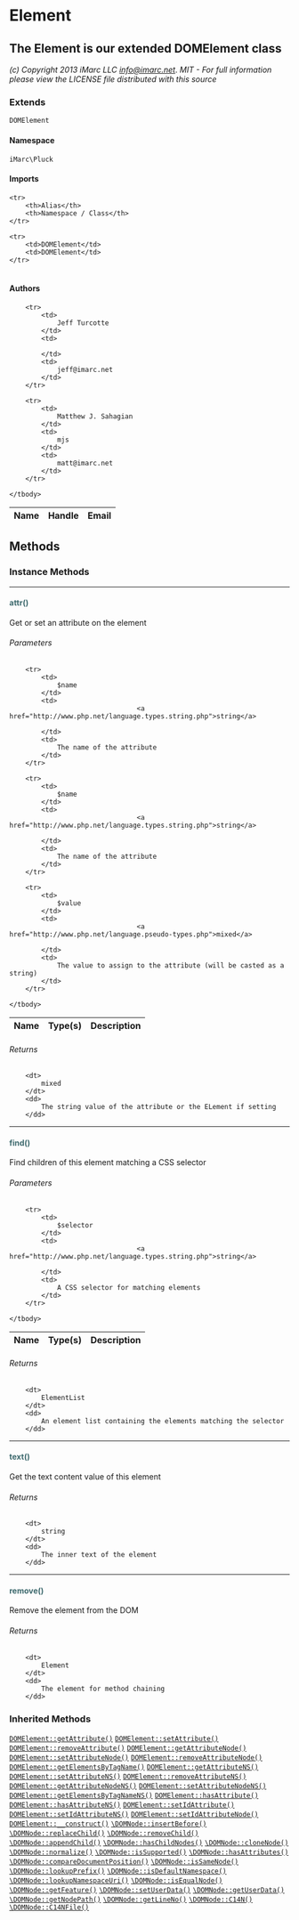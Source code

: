 # Element
## The Element is our extended DOMElement class

_(c) Copyright 2013 iMarc LLC <info@imarc.net>_.
_MIT - For full information please view the LICENSE file distributed with this source_

### Extends

`DOMElement`

#### Namespace

`iMarc\Pluck`

#### Imports

<table>

	<tr>
		<th>Alias</th>
		<th>Namespace / Class</th>
	</tr>
	
	<tr>
		<td>DOMElement</td>
		<td>DOMElement</td>
	</tr>
	
</table>

#### Authors

<table>
	<thead>
		<th>Name</th>
		<th>Handle</th>
		<th>Email</th>
	</thead>
	<tbody>
	
		<tr>
			<td>
				Jeff Turcotte
			</td>
			<td>
				
			</td>
			<td>
				jeff@imarc.net
			</td>
		</tr>
	
		<tr>
			<td>
				Matthew J. Sahagian
			</td>
			<td>
				mjs
			</td>
			<td>
				matt@imarc.net
			</td>
		</tr>
	
	</tbody>
</table>


## Methods

### Instance Methods
<hr />

#### <span style="color:#3e6a6e;">attr()</span>

Get or set an attribute on the element

###### Parameters

<table>
	<thead>
		<th>Name</th>
		<th>Type(s)</th>
		<th>Description</th>
	</thead>
	<tbody>
			
		<tr>
			<td>
				$name
			</td>
			<td>
									<a href="http://www.php.net/language.types.string.php">string</a>
				
			</td>
			<td>
				The name of the attribute
			</td>
		</tr>
					
		<tr>
			<td>
				$name
			</td>
			<td>
									<a href="http://www.php.net/language.types.string.php">string</a>
				
			</td>
			<td>
				The name of the attribute
			</td>
		</tr>
					
		<tr>
			<td>
				$value
			</td>
			<td>
									<a href="http://www.php.net/language.pseudo-types.php">mixed</a>
				
			</td>
			<td>
				The value to assign to the attribute (will be casted as a string)
			</td>
		</tr>
			
	</tbody>
</table>

###### Returns

<dl>
	
		<dt>
			mixed
		</dt>
		<dd>
			The string value of the attribute or the ELement if setting
		</dd>
	
</dl>

<hr />

#### <span style="color:#3e6a6e;">find()</span>

Find children of this element matching a CSS selector

###### Parameters

<table>
	<thead>
		<th>Name</th>
		<th>Type(s)</th>
		<th>Description</th>
	</thead>
	<tbody>
			
		<tr>
			<td>
				$selector
			</td>
			<td>
									<a href="http://www.php.net/language.types.string.php">string</a>
				
			</td>
			<td>
				A CSS selector for matching elements
			</td>
		</tr>
			
	</tbody>
</table>

###### Returns

<dl>
	
		<dt>
			ElementList
		</dt>
		<dd>
			An element list containing the elements matching the selector
		</dd>
	
</dl>

<hr />

#### <span style="color:#3e6a6e;">text()</span>

Get the text content value of this element

###### Returns

<dl>
	
		<dt>
			string
		</dt>
		<dd>
			The inner text of the element
		</dd>
	
</dl>

<hr />

#### <span style="color:#3e6a6e;">remove()</span>

Remove the element from the DOM

###### Returns

<dl>
	
		<dt>
			Element
		</dt>
		<dd>
			The element for method chaining
		</dd>
	
</dl>



### Inherited Methods

[`DOMElement::getAttribute()`](#getAttribute) [`DOMElement::setAttribute()`](#setAttribute) [`DOMElement::removeAttribute()`](#removeAttribute) [`DOMElement::getAttributeNode()`](#getAttributeNode) [`DOMElement::setAttributeNode()`](#setAttributeNode) [`DOMElement::removeAttributeNode()`](#removeAttributeNode) [`DOMElement::getElementsByTagName()`](#getElementsByTagName) [`DOMElement::getAttributeNS()`](#getAttributeNS) [`DOMElement::setAttributeNS()`](#setAttributeNS) [`DOMElement::removeAttributeNS()`](#removeAttributeNS) [`DOMElement::getAttributeNodeNS()`](#getAttributeNodeNS) [`DOMElement::setAttributeNodeNS()`](#setAttributeNodeNS) [`DOMElement::getElementsByTagNameNS()`](#getElementsByTagNameNS) [`DOMElement::hasAttribute()`](#hasAttribute) [`DOMElement::hasAttributeNS()`](#hasAttributeNS) [`DOMElement::setIdAttribute()`](#setIdAttribute) [`DOMElement::setIdAttributeNS()`](#setIdAttributeNS) [`DOMElement::setIdAttributeNode()`](#setIdAttributeNode) [`DOMElement::__construct()`](#__construct) [`\DOMNode::insertBefore()`](#insertBefore) [`\DOMNode::replaceChild()`](#replaceChild) [`\DOMNode::removeChild()`](#removeChild) [`\DOMNode::appendChild()`](#appendChild) [`\DOMNode::hasChildNodes()`](#hasChildNodes) [`\DOMNode::cloneNode()`](#cloneNode) [`\DOMNode::normalize()`](#normalize) [`\DOMNode::isSupported()`](#isSupported) [`\DOMNode::hasAttributes()`](#hasAttributes) [`\DOMNode::compareDocumentPosition()`](#compareDocumentPosition) [`\DOMNode::isSameNode()`](#isSameNode) [`\DOMNode::lookupPrefix()`](#lookupPrefix) [`\DOMNode::isDefaultNamespace()`](#isDefaultNamespace) [`\DOMNode::lookupNamespaceUri()`](#lookupNamespaceUri) [`\DOMNode::isEqualNode()`](#isEqualNode) [`\DOMNode::getFeature()`](#getFeature) [`\DOMNode::setUserData()`](#setUserData) [`\DOMNode::getUserData()`](#getUserData) [`\DOMNode::getNodePath()`](#getNodePath) [`\DOMNode::getLineNo()`](#getLineNo) [`\DOMNode::C14N()`](#C14N) [`\DOMNode::C14NFile()`](#C14NFile) 



